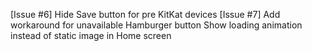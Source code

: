 [Issue #6] Hide Save button for pre KitKat devices
[Issue #7] Add workaround for unavailable Hamburger button
Show loading animation instead of static image in Home screen